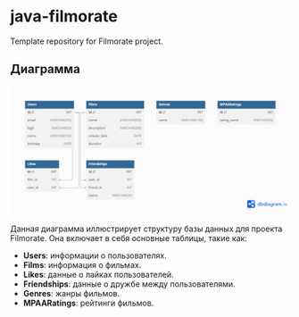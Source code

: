 # java-filmorate
Template repository for Filmorate project.

## Диаграмма

![diagram.png](src/main/resources/diagram.png)

Данная диаграмма иллюстрирует структуру базы данных для проекта Filmorate. Она включает в себя основные таблицы, такие как:
- **Users**: информации о пользователях.
- **Films**: информация о фильмах.
- **Likes**: данные о лайках пользователей.
- **Friendships**: данные о дружбе между пользователями.
- **Genres**: жанры фильмов.
- **MPAARatings**: рейтинги фильмов.